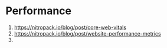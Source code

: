 # Performance

1. https://nitropack.io/blog/post/core-web-vitals
2. https://nitropack.io/blog/post/website-performance-metrics
3. 